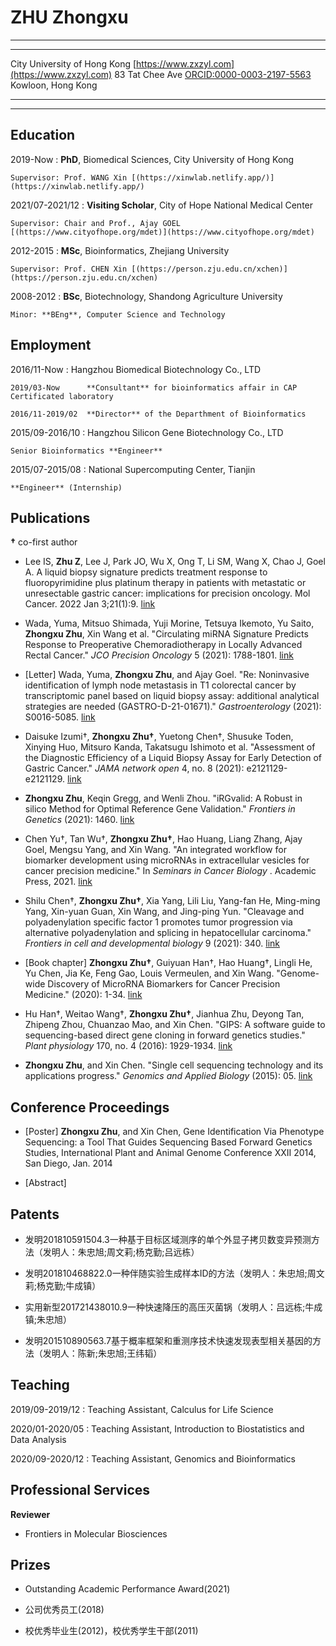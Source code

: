 ZHU Zhongxu
===========

----

------------------------------   ---------------------------------------
City University of Hong Kong                     [https://www.zxzyl.com](https://www.zxzyl.com)
83 Tat Chee Ave                              [ORCID:0000-0003-2197-5563](https://orcid.org/0000-0003-2197-5563)
Kowloon, Hong Kong
------------------------------   ---------------------------------------

----

Education
---------

2019-Now
:   **PhD**, Biomedical Sciences, City University of Hong Kong
    
    Supervisor: Prof. WANG Xin [(https://xinwlab.netlify.app/)](https://xinwlab.netlify.app/)

2021/07-2021/12
:   **Visiting Scholar**, City of Hope National Medical Center
    
    Supervisor: Chair and Prof., Ajay GOEL [(https://www.cityofhope.org/mdet)](https://www.cityofhope.org/mdet)

2012-2015
:   **MSc**, Bioinformatics, Zhejiang University

    Supervisor: Prof. CHEN Xin [(https://person.zju.edu.cn/xchen)](https://person.zju.edu.cn/xchen)

2008-2012
:   **BSc**, Biotechnology, Shandong Agriculture University

    Minor: **BEng**, Computer Science and Technology

Employment
----------

2016/11-Now
:   Hangzhou Biomedical Biotechnology Co., LTD

    2019/03-Now      **Consultant** for bioinformatics affair in CAP Certificated laboratory

    2016/11-2019/02  **Director** of the Departhment of Bioinformatics

2015/09-2016/10
:   Hangzhou Silicon Gene Biotechnology Co., LTD

    Senior Bioinformatics **Engineer**

2015/07-2015/08
:   National Supercomputing Center, Tianjin

    **Engineer** (Internship)

Publications
------------

**†** co-first author

* Lee IS, **Zhu Z**, Lee J, Park JO, Wu X, Ong T, Li SM, Wang X, Chao J, Goel A. A liquid biopsy signature predicts treatment response to fluoropyrimidine plus platinum therapy in patients with metastatic or unresectable gastric cancer: implications for precision oncology. Mol Cancer. 2022 Jan 3;21(1):9. [link](https://doi.org/10.1186/s12943-021-01483-8)

* Wada, Yuma, Mitsuo Shimada, Yuji Morine, Tetsuya Ikemoto, Yu Saito, **Zhongxu Zhu**, Xin Wang et al. "Circulating miRNA Signature Predicts Response to Preoperative Chemoradiotherapy in Locally Advanced Rectal Cancer." *JCO Precision Oncology* 5 (2021): 1788-1801. [link](https://doi.org/10.1200/PO.21.00015)

* [Letter] Wada, Yuma, **Zhongxu Zhu**, and Ajay Goel. "Re: Noninvasive identification of lymph node metastasis in T1 colorectal cancer by transcriptomic panel based on liquid biopsy assay: additional analytical strategies are needed (GASTRO-D-21-01671)." *Gastroenterology* (2021): S0016-5085. [link](https://doi.org/10.1053/j.gastro.2021.09.013)

* Daisuke Izumi†, **Zhongxu Zhu†**, Yuetong Chen†, Shusuke Toden, Xinying Huo, Mitsuro Kanda, Takatsugu Ishimoto et al. "Assessment of the Diagnostic Efficiency of a Liquid Biopsy Assay for Early Detection of Gastric Cancer." *JAMA network open* 4, no. 8 (2021): e2121129-e2121129. [link](https://doi.org/10.1001/jamanetworkopen.2021.21129)

* **Zhongxu Zhu**, Keqin Gregg, and Wenli Zhou. "iRGvalid: A Robust in silico Method for Optimal Reference Gene Validation." *Frontiers in Genetics* (2021): 1460. [link](https://doi.org/10.3389/fgene.2021.716653)

* Chen Yu†, Tan Wu†, **Zhongxu Zhu†**, Hao Huang, Liang Zhang, Ajay Goel, Mengsu Yang, and Xin Wang. "An integrated workflow for biomarker development using microRNAs in extracellular vesicles for cancer precision medicine." In *Seminars in Cancer Biology* . Academic Press, 2021. [link](https://doi.org/10.1016/j.semcancer.2021.03.011)

* Shilu Chen†, **Zhongxu Zhu†**, Xia Yang, Lili Liu, Yang-fan He, Ming-ming Yang, Xin-yuan Guan, Xin Wang, and Jing-ping Yun. "Cleavage and polyadenylation specific factor 1 promotes tumor progression via alternative polyadenylation and splicing in hepatocellular carcinoma." *Frontiers in cell and developmental biology* 9 (2021): 340. [link](https://doi.org/10.3389/fcell.2021.616835)

* [Book chapter] **Zhongxu Zhu†**, Guiyuan Han†, Hao Huang†, Lingli He, Yu Chen, Jia Ke, Feng Gao, Louis Vermeulen, and Xin Wang. "Genome-wide Discovery of MicroRNA Biomarkers for Cancer Precision Medicine." (2020): 1-34. [link](https://doi.org/10.1039/9781788019958-00001)

* Hu Han†, Weitao Wang†, **Zhongxu Zhu†**, Jianhua Zhu, Deyong Tan, Zhipeng Zhou, Chuanzao Mao, and Xin Chen. "GIPS: A software guide to sequencing-based direct gene cloning in forward genetics studies." *Plant physiology* 170, no. 4 (2016): 1929-1934. [link](http://dx.doi.org/10.1104/pp.15.01327)

* **Zhongxu Zhu**, and Xin Chen. "Single cell sequencing technology and its applications progress." *Genomics and Applied Biology* (2015): 05. [link](http://dx.doi.org/10.13417/j.gab.034.000902)

Conference Proceedings
----------------------

* [Poster] **Zhongxu Zhu**, and Xin Chen, Gene Identification Via Phenotype Sequencing: a Tool That Guides Sequencing Based Forward Genetics Studies, International Plant and Animal Genome Conference XXII 2014, San Diego, Jan. 2014

* [Abstract]

Patents
-------

* 发明201810591504.3一种基于目标区域测序的单个外显子拷贝数变异预测方法（发明人：朱忠旭;周文莉;杨克勤;吕远栋）

* 发明201810468822.0一种伴随实验生成样本ID的方法（发明人：朱忠旭;周文莉;杨克勤;牛成镇）

* 实用新型201721438010.9一种快速降压的高压灭菌锅（发明人：吕远栋;牛成镇;朱忠旭）

* 发明201510890563.7基于概率框架和重测序技术快速发现表型相关基因的方法（发明人：陈新;朱忠旭;王纬韬）

Teaching
--------

2019/09-2019/12
:    Teaching Assistant, Calculus for Life Science

2020/01-2020/05
:    Teaching Assistant, Introduction to Biostatistics and Data Analysis

2020/09-2020/12
:    Teaching Assistant, Genomics and Bioinformatics

Professional Services
---------------------

**Reviewer**

* Frontiers in Molecular Biosciences

Prizes
-----------------

* Outstanding Academic Performance Award(2021)

* 公司优秀员工(2018)

* 校优秀毕业生(2012)，校优秀学生干部(2011)


